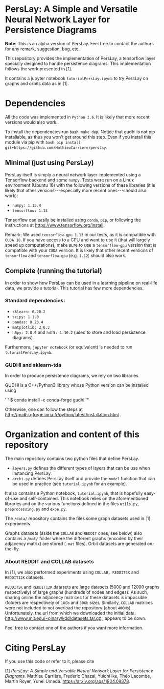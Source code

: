 # PersLay: A Simple and Versatile Neural Network Layer for Persistence Diagrams

**Note:** This is an alpha version of PersLay.
Feel free to contact the authors for any remark, suggestion, bug, etc.

This repository provides the implementation of PersLay, a tensorflow
layer specially desgined to handle persistence diagrams.
This implementation follows the work presented in [1].

It contains a jupyter notebook `tutorialPersLay.ipynb` to try PersLay on graphs and orbits data as in [1].

# Dependencies

All the code was implemented in `Python 3.6`.
It is likely that more recent versions would also work.

To install the dependencies run `bash make dep`. Notice that
gudhi is not pip installable, as thus you won't get around this step. Even if you
install this module via pip
with `bash pip install git+https://github.com/MathieuCarriere/perslay`.

## Minimal (just using PersLay)

PersLay itself is simply a neural network layer implemented
using a Tensorflow backend and some `numpy`.
Tests were run on a Linux environment (Ubuntu 18) with the following versions of these libraries
(it is likely that other versions---especially more recent ones---should also work):

- `numpy: 1.15.4`
- `tensorflow: 1.13`

Tensorflow can easily be installed using `conda`, `pip`, or following the instructions at https://www.tensorflow.org/install.

Remark: We used `tensorflow-gpu 1.13` in our tests, as it is compatible with `CUDA 10`. If you have access to a GPU and want to use it (that will largely speed up computations), make sure to use a `tensorflow-gpu` version that is compatible with your `CUDA` version. It is likely that other recent versions of `tensorflow` and `tensorflow-gpu` (e.g. `1.12`) should also work.

## Complete (running the tutorial)

In order to show how PersLay can be used in a learning pipeline on real-life data, we provide a tutorial.
This tutorial has few more dependencies.

### Standard dependencies:

- `sklearn: 0.20.2`
- `scipy: 1.1.0`
- `pandas: 0.23.4`
- `matplotlib: 3.0.3`
- `h5py: 2.8.0` and `hdf5: 1.10.2` (used to store and load persistence diagrams)

Furthermore, `jupyter notebook` (or equivalent) is needed to run `tutorialPersLay.ipynb`.

### GUDHI and sklearn-tda

In order to produce persistence diagrams, we rely on two libraries.

GUDHI is a C++/Python3 library whose Python version can be installed using

'''
$ conda install -c conda-forge gudhi
'''

Otherwise, one can follow the steps at http://gudhi.gforge.inria.fr/python/latest/installation.html .

<!--An additional required package is the `sklearn-tda` package provided at https://github.com/MathieuCarriere/sklearn_tda .
To install this package, run the following instructions in a terminal:

'''
	$ git clone https://github.com/MathieuCarriere/sklearn_tda
	$ cd sklearn_tda
	$ (sudo) pip install .
'''-->

# Organization and content of this repository

The main repository contains two python files that define PersLay.

- `layers.py` defines the different types of layers that can be use when instancing PersLay.
- `archi.py` defines PersLay itself and provide the `model` function that can be used in practice
  (see `tutorial.ipynb` for an example).

It also contains a Python notebook, `tutorial.ipynb`, that is hopefully easy-of-use and self-contained.
This notebook relies on the aforementioned libraries and on the various functions defined in the files `utils.py`, `preprocessing.py` and `expe.py`.

The `/data/` repository contains the files some graph datasets used in [1] experiments.

<!--Each sub-repository `DATASET` contains a `.conf` file.-->

Graphs datasets (aside the `COLLAB` and `REDDIT` ones, see below) also contains a `/mat/` folder where the different graphs
(encoded by their adjacency matrix) are stored (`.mat` files).
Orbit datasets are generated on-the-fly.

### About REDDIT and COLLAB datasets

In [1], we also performed experiments using `COLLAB, REDDIT5K` and `REDDIT12K` datasets.

`REDDIT5K` and `REDDIT12K` datasets are large datasets (5000 and 12000 graphs respectively)
of large graphs (hundreds of nodes and edges).
As such, sharing online the adjacency matrices for these datasets is impossible
(folders are respectively of `18Gb` and `30Gb` size).
Similarly, `COLLAB` matrices were not included to not overload the repository (about `400Mb`).
Unfortunately, the url from which we downloaded the initial data, http://www.mit.edu/~pinary/kdd/datasets.tar.gz , appears to be down.

Feel free to contact one of the authors if you want more information.

# Citing PersLay

If you use this code or refer to it, please cite

[1] _PersLay: A Simple and Versatile Neural Network Layer for Persistence Diagrams._
Mathieu Carrière, Frederic Chazal, Yuichi Ike, Théo Lacombe, Martin Royer, Yuhei Umeda.
https://arxiv.org/abs/1904.09378.
